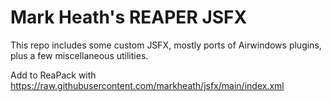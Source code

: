 # Mark Heath's REAPER JSFX

This repo includes some custom JSFX, mostly ports of Airwindows plugins, plus a few miscellaneous utilities.

Add to ReaPack with https://raw.githubusercontent.com/markheath/jsfx/main/index.xml